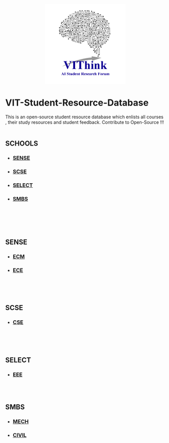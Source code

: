 <p align = "center">
<img src = "/images/VIThink_Logo.png" width ="50%" height ="50%">
</p>

# VIT-Student-Resource-Database
This is an open-source student resource database which enlists all courses , their study resources and student feedback. Contribute to Open-Source !!!
<br /><br />
## SCHOOLS
  * ### [SENSE](#sense)
  * ### [SCSE](#scse)
  * ### [SELECT](#select)
  * ### [SMBS](#smbs)


<br /><br /><br /><br />
## SENSE 
   * ### [ECM](branches/ECM/README.md)
   * ### [ECE](#ece)



<br /><br /><br />
## SCSE
   * ### [CSE](#cse)
   
   

<br /><br /><br />
## SELECT
   * ### [EEE](#eee)



<br /><br />
## SMBS
   * ### [MECH](#mech)
   * ### [CIVIL](#civil)

<br />
<br /><br /><br /><br /><br /><br />












